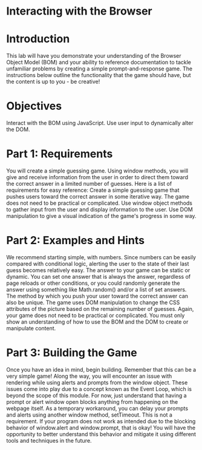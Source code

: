 # Interacting with the Browser

# Introduction
This lab will have you demonstrate your understanding of the Browser Object Model (BOM) and your ability to reference documentation to tackle unfamiliar problems by creating a simple prompt-and-response game. The instructions below outline the functionality that the game should have, but the content is up to you - be creative!

# Objectives
Interact with the BOM using JavaScript. Use user input to dynamically alter the DOM.

# Part 1: Requirements
You will create a simple guessing game. Using window methods, you will give and receive information from the user in order to direct them toward the correct answer in a limited number of guesses. Here is a list of requirements for easy reference:
Create a simple guessing game that pushes users toward the correct answer in some iterative way. The game does not need to be practical or complicated. Use window object methods to gather input from the user and display information to the user.
Use DOM manipulation to give a visual indication of the game's progress in some way.

# Part 2: Examples and Hints
We recommend starting simple, with numbers. Since numbers can be easily compared with conditional logic, alerting the user to the state of their last guess becomes relatively easy. The answer to your game can be static or dynamic. You can set one answer that is always the answer, regardless of page reloads or other conditions, or you could randomly generate the answer using something like Math.random() and/or a list of set answers. The method by which you push your user toward the correct answer can also be unique. The game uses DOM manipulation to change the CSS attributes of the picture based on the remaining number of guesses. Again, your game does not need to be practical or complicated. You must only show an understanding of how to use the BOM and the DOM to create or manipulate content.

# Part 3: Building the Game
Once you have an idea in mind, begin building. Remember that this can be a very simple game! Along the way, you will encounter an issue with rendering while using alerts and prompts from the window object. These issues come into play due to a concept known as the Event Loop, which is beyond the scope of this module. For now, just understand that having a prompt or alert window open blocks anything from happening on the webpage itself. As a temporary workaround, you can delay your prompts and alerts using another window method, setTimeout. This is not a requirement. If your program does not work as intended due to the blocking behavior of window.alert and window.prompt, that is okay! You will have the opportunity to better understand this behavior and mitigate it using different tools and techniques in the future.